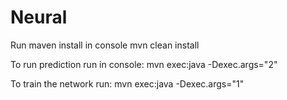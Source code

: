 # Neural

Run maven install in console
mvn clean install

To run prediction run in console: 
mvn exec:java -Dexec.args="2"

To train the network run:
mvn exec:java -Dexec.args="1"
